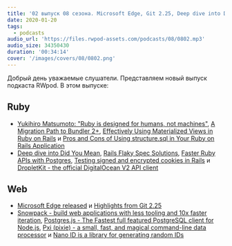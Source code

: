 ```yaml
---
title: '02 выпуск 08 сезона. Microsoft Edge, Git 2.25, Deep dive into Did You Mean, Snowpack, Pxi, Postgres.js, Nano ID и прочее'
date: 2020-01-20
tags:
  - podcasts
audio_url: 'https://files.rwpod-assets.com/podcasts/08/0802.mp3'
audio_size: 34350430
duration: '00:34:14'
cover: '/images/covers/08/0802.png'
---
```


Добрый день уважаемые слушатели. Представляем новый выпуск подкаста RWpod. В этом выпуске:

## Ruby

- [Yukihiro Matsumoto: "Ruby is designed for humans, not machines"](https://evrone.com/yukihiro-matsumoto-interview), [A Migration Path to Bundler 2+](https://eregon.me/blog/2020/01/13/a-migration-path-to-bundler2.html), [Effectively Using Materialized Views in Ruby on Rails](https://pganalyze.com/blog/materialized-views-ruby-rails) и [Pros and Cons of Using structure.sql in Your Ruby on Rails Application](https://blog.appsignal.com/2020/01/15/the-pros-and-cons-of-using-structure-sql-in-your-ruby-on-rails-application.html)
- [Deep dive into Did You Mean](https://shime.sh/deep-dive-into-did-you-mean), [Rails Flaky Spec Solutions](https://www.mayerdan.com/ruby/2020/01/14/rails-flaky-specs-solutions), [Faster Ruby APIs with Postgres](https://goiabada.blog/faster-ruby-apis-with-postgres-238c2f4a272c), [Testing signed and encrypted cookies in Rails](https://philna.sh/blog/2020/01/15/test-signed-cookies-in-rails/) и [DropletKit - the official DigitalOcean V2 API client](https://github.com/digitalocean/droplet_kit)

## Web

- [Microsoft Edge released](https://www.microsoft.com/en-us/edge) и [Highlights from Git 2.25](https://github.blog/2020-01-13-highlights-from-git-2-25/)
- [Snowpack - build web applications with less tooling and 10x faster iteration](https://www.snowpack.dev/), [Postgres.js - The Fastest full featured PostgreSQL client for Node.js](https://github.com/porsager/postgres), [Pxi (pixie) - a small, fast, and magical command-line data processor](https://github.com/Yord/pxi) и [Nano ID is a library for generating random IDs](https://zelark.github.io/nano-id-cc/)
